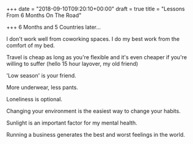 +++
date = "2018-09-10T09:20:10+00:00"
draft = true
title = "Lessons From 6 Months On The Road"

+++
6 Months and 5 Countries later...

I don't work well from coworking spaces. I do my best work from the comfort of my bed.

Travel is cheap as long as you're flexible and it's even cheaper if you're willing to suffer (hello 15 hour layover, my old friend)

'Low season' is your friend.

More underwear, less pants.

Loneliness is optional.

Changing your environment is the easiest way to change your habits.

Sunlight is an important factor for my mental health.

Running a business generates the best and worst feelings in the world.